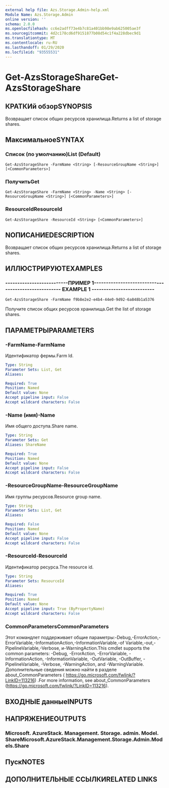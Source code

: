 ```yaml
---
external help file: Azs.Storage.Admin-help.xml
Module Name: Azs.Storage.Admin
online version: ''
schema: 2.0.0
ms.openlocfilehash: cc6e2adff73e4b7c81a401bb98e9ab625005ae3f
ms.sourcegitcommit: 4d2c178cd6df9151877b08d54c1f4a228dbec9d1
ms.translationtype: MT
ms.contentlocale: ru-RU
ms.lasthandoff: 01/29/2020
ms.locfileid: "93555531"
---
```

# <span data-ttu-id="c3516-101">Get-AzsStorageShare</span><span class="sxs-lookup"><span data-stu-id="c3516-101">Get-AzsStorageShare</span></span>

## <span data-ttu-id="c3516-102">КРАТКИй обзор</span><span class="sxs-lookup"><span data-stu-id="c3516-102">SYNOPSIS</span></span>
<span data-ttu-id="c3516-103">Возвращает список общих ресурсов хранилища.</span><span class="sxs-lookup"><span data-stu-id="c3516-103">Returns a list of storage shares.</span></span>

## <span data-ttu-id="c3516-104">Максимальное</span><span class="sxs-lookup"><span data-stu-id="c3516-104">SYNTAX</span></span>

### <span data-ttu-id="c3516-105">Список (по умолчанию)</span><span class="sxs-lookup"><span data-stu-id="c3516-105">List (Default)</span></span>
```
Get-AzsStorageShare -FarmName <String> [-ResourceGroupName <String>] [<CommonParameters>]
```

### <span data-ttu-id="c3516-106">Получить</span><span class="sxs-lookup"><span data-stu-id="c3516-106">Get</span></span>
```
Get-AzsStorageShare -FarmName <String> -Name <String> [-ResourceGroupName <String>] [<CommonParameters>]
```

### <span data-ttu-id="c3516-107">ResourceId</span><span class="sxs-lookup"><span data-stu-id="c3516-107">ResourceId</span></span>
```
Get-AzsStorageShare -ResourceId <String> [<CommonParameters>]
```

## <span data-ttu-id="c3516-108">NОПИСАНИЕ</span><span class="sxs-lookup"><span data-stu-id="c3516-108">DESCRIPTION</span></span>
<span data-ttu-id="c3516-109">Возвращает список общих ресурсов хранилища.</span><span class="sxs-lookup"><span data-stu-id="c3516-109">Returns a list of storage shares.</span></span>

## <span data-ttu-id="c3516-110">ИЛЛЮСТРИРУЮТ</span><span class="sxs-lookup"><span data-stu-id="c3516-110">EXAMPLES</span></span>

### <span data-ttu-id="c3516-111">--------------------------ПРИМЕР 1--------------------------</span><span class="sxs-lookup"><span data-stu-id="c3516-111">-------------------------- EXAMPLE 1 --------------------------</span></span>
```
Get-AzsStorageShare -FarmName f9b8e2e2-e4b4-44e0-9d92-6a848b1a5376
```

<span data-ttu-id="c3516-112">Получите список общих ресурсов хранилища.</span><span class="sxs-lookup"><span data-stu-id="c3516-112">Get the list of storage shares.</span></span>

## <span data-ttu-id="c3516-113">ПАРАМЕТРЫ</span><span class="sxs-lookup"><span data-stu-id="c3516-113">PARAMETERS</span></span>

### <span data-ttu-id="c3516-114">-FarmName</span><span class="sxs-lookup"><span data-stu-id="c3516-114">-FarmName</span></span>
<span data-ttu-id="c3516-115">Идентификатор фермы.</span><span class="sxs-lookup"><span data-stu-id="c3516-115">Farm Id.</span></span>

```yaml
Type: String
Parameter Sets: List, Get
Aliases: 

Required: True
Position: Named
Default value: None
Accept pipeline input: False
Accept wildcard characters: False
```

### <span data-ttu-id="c3516-116">-Name (имя)</span><span class="sxs-lookup"><span data-stu-id="c3516-116">-Name</span></span>
<span data-ttu-id="c3516-117">Имя общего доступа.</span><span class="sxs-lookup"><span data-stu-id="c3516-117">Share name.</span></span>

```yaml
Type: String
Parameter Sets: Get
Aliases: ShareName

Required: True
Position: Named
Default value: None
Accept pipeline input: False
Accept wildcard characters: False
```

### <span data-ttu-id="c3516-118">-ResourceGroupName</span><span class="sxs-lookup"><span data-stu-id="c3516-118">-ResourceGroupName</span></span>
<span data-ttu-id="c3516-119">Имя группы ресурсов.</span><span class="sxs-lookup"><span data-stu-id="c3516-119">Resource group name.</span></span>

```yaml
Type: String
Parameter Sets: List, Get
Aliases: 

Required: False
Position: Named
Default value: None
Accept pipeline input: False
Accept wildcard characters: False
```

### <span data-ttu-id="c3516-120">-ResourceId</span><span class="sxs-lookup"><span data-stu-id="c3516-120">-ResourceId</span></span>
<span data-ttu-id="c3516-121">Идентификатор ресурса.</span><span class="sxs-lookup"><span data-stu-id="c3516-121">The resource id.</span></span>

```yaml
Type: String
Parameter Sets: ResourceId
Aliases: 

Required: True
Position: Named
Default value: None
Accept pipeline input: True (ByPropertyName)
Accept wildcard characters: False
```

### <span data-ttu-id="c3516-122">CommonParameters</span><span class="sxs-lookup"><span data-stu-id="c3516-122">CommonParameters</span></span>
<span data-ttu-id="c3516-123">Этот командлет поддерживает общие параметры:-Debug,-ErrorAction,-ErrorVariable,-InformationAction,-InformationVariable,-of Variable,-out,-PipelineVariable,-Verbose, и-WarningAction.</span><span class="sxs-lookup"><span data-stu-id="c3516-123">This cmdlet supports the common parameters: -Debug, -ErrorAction, -ErrorVariable, -InformationAction, -InformationVariable, -OutVariable, -OutBuffer, -PipelineVariable, -Verbose, -WarningAction, and -WarningVariable.</span></span> <span data-ttu-id="c3516-124">Дополнительные сведения можно найти в разделе about_CommonParameters ( https://go.microsoft.com/fwlink/?LinkID=113216) .</span><span class="sxs-lookup"><span data-stu-id="c3516-124">For more information, see about_CommonParameters (https://go.microsoft.com/fwlink/?LinkID=113216).</span></span>

## <span data-ttu-id="c3516-125">ВХОДНЫЕ данные</span><span class="sxs-lookup"><span data-stu-id="c3516-125">INPUTS</span></span>

## <span data-ttu-id="c3516-126">НАПРЯЖЕНИЕ</span><span class="sxs-lookup"><span data-stu-id="c3516-126">OUTPUTS</span></span>

### <span data-ttu-id="c3516-127">Microsoft. AzureStack. Management. Storage. admin. Model. Share</span><span class="sxs-lookup"><span data-stu-id="c3516-127">Microsoft.AzureStack.Management.Storage.Admin.Models.Share</span></span>

## <span data-ttu-id="c3516-128">Пуск</span><span class="sxs-lookup"><span data-stu-id="c3516-128">NOTES</span></span>

## <span data-ttu-id="c3516-129">ДОПОЛНИТЕЛЬНЫЕ ССЫЛКИ</span><span class="sxs-lookup"><span data-stu-id="c3516-129">RELATED LINKS</span></span>

